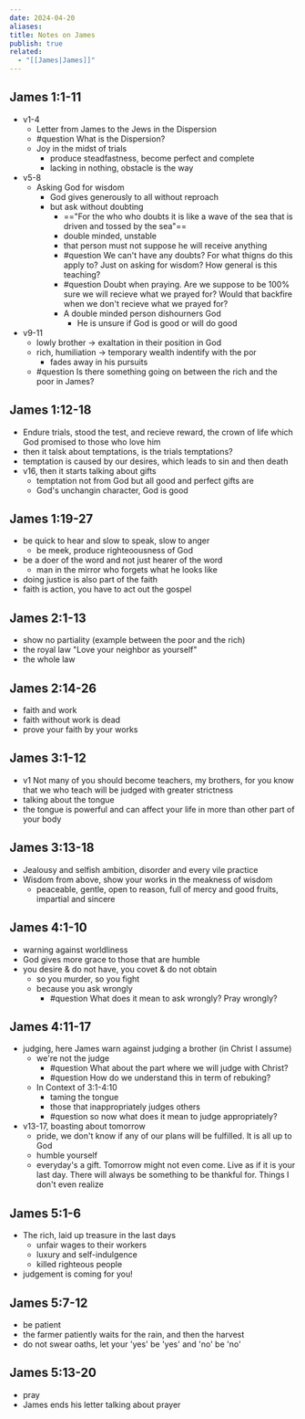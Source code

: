 ```yaml
---
date: 2024-04-20
aliases: 
title: Notes on James
publish: true
related:
  - "[[James|James]]"
---
```


## James 1:1-11
- v1-4
	- Letter from James to the Jews in the Dispersion
	- #question What is the Dispersion?
	- Joy in the midst of trials
		- produce steadfastness, become perfect and complete
		- lacking in nothing, obstacle is the way
- v5-8
	- Asking God for wisdom
		- God gives generously to all without reproach
		- but ask without doubting
			- =="For the who who doubts it is like a wave of the sea that is driven and tossed by the sea"==
			- double minded, unstable
			- that person must not suppose he will receive anything
			- #question We can't have any doubts? For what thigns do this apply to? Just on asking for wisdom? How general is this teaching?
			- #question Doubt when praying. Are we suppose to be 100% sure we will recieve what we prayed for? Would that backfire when we don't recieve what we prayed for?
			- A double minded person dishourners God
				- He is unsure if God is good or will do good
- v9-11
	- lowly brother -> exaltation in their position in God
	- rich, humiliation -> temporary wealth indentify with the por
		- fades away in his pursuits
	- #question Is there something going on between the rich and the poor in James?

## James 1:12-18
- Endure trials, stood the test, and recieve reward, the crown of life which God promised to those who love him
- then it talsk about temptations, is the trials temptations?
- temptation is caused by our desires, which leads to sin and then death
- v16, then it starts talking about gifts
	- temptation not from God but all good and perfect gifts are
	- God's unchangin character, God is good

## James 1:19-27
- be quick to hear and slow to speak, slow to anger
	- be meek, produce righteoousness of God
- be a doer of the word and not just hearer of the word
	- man in the mirror who forgets what he looks like
- doing justice is also part of the faith
- faith is action, you have to act out the gospel

## James 2:1-13
- show no partiality (example between the poor and the rich)
- the royal law "Love your neighbor as yourself"
- the whole law

## James 2:14-26
 - faith and work
 - faith without work is dead
 - prove your faith by your works

## James 3:1-12
- v1 Not many of you should become teachers, my brothers, for you know that we who teach will be judged with greater strictness
- talking about the tongue
- the tongue is powerful and can affect your life in more than other part of your body

## James 3:13-18
- Jealousy and selfish ambition, disorder and every vile practice
- Wisdom from above, show your works in the meakness of wisdom
	- peaceable, gentle, open to reason, full of mercy and good fruits, impartial and sincere

## James 4:1-10
- warning against worldliness
- God gives more grace to those that are humble
- you desire & do not have, you covet & do not obtain
	- so you murder, so you fight
	- because you ask wrongly
		- #question What does it mean to ask wrongly? Pray wrongly?

## James 4:11-17
- judging, here James warn against judging a brother (in Christ I assume)
	- we're not the judge
		- #question What about the part where we will judge with Christ?
		- #question How do we understand this in term of rebuking?
	- In Context of 3:1-4:10
		- taming the tongue
		- those that inappropriately judges others
		- #question so now what does it mean to judge appropriately?
- v13-17, boasting about tomorrow
	- pride, we don't know if any of our plans will be fulfilled. It is all up to God
	- humble yourself
	- everyday's a gift. Tomorrow might not even come. Live as if it is your last day. There will always be something to be thankful for. Things I don't even realize

## James 5:1-6
- The rich, laid up treasure in the last days
	- unfair wages to their workers
	- luxury and self-indulgence
	- killed righteous people
- judgement is coming for you!

## James 5:7-12
- be patient
- the farmer patiently waits for the rain, and then the harvest
- do not swear oaths, let your 'yes' be 'yes' and 'no' be 'no'

## James 5:13-20
- pray
- James ends his letter talking about prayer